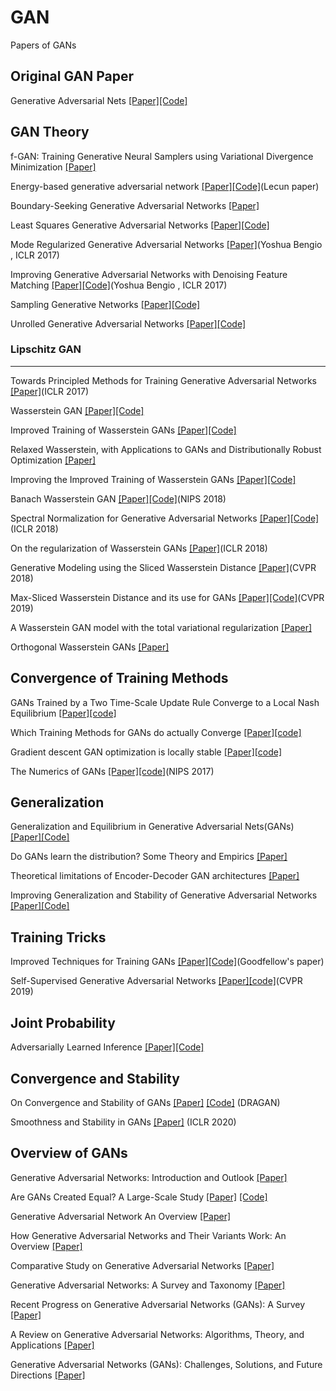 # GAN
Papers of GANs

Original GAN Paper
--------------------------------------------
Generative Adversarial Nets [[Paper]](https://arxiv.org/abs/1406.2661)[[Code]](https://github.com/goodfeli/adversarial)

GAN Theory
--------------------------------------------
f-GAN: Training Generative Neural Samplers using Variational Divergence Minimization [[Paper]](https://arxiv.org/pdf/1606.00709)

Energy-based generative adversarial network [[Paper]](https://arxiv.org/pdf/1609.03126v2)[[Code]](https://github.com/buriburisuri/ebgan)(Lecun paper)

Boundary-Seeking Generative Adversarial Networks [[Paper]](https://arxiv.org/abs/1702.08431)

Least Squares Generative Adversarial Networks [[Paper]](https://arxiv.org/abs/1611.04076)[[Code]](https://github.com/pfnet-research/chainer-LSGAN)

Mode Regularized Generative Adversarial Networks [[Paper]](https://openreview.net/pdf?id=HJKkY35le)(Yoshua Bengio , ICLR 2017)

Improving Generative Adversarial Networks with Denoising Feature Matching [[Paper]](https://openreview.net/pdf?id=S1X7nhsxl)[[Code]](https://github.com/hvy/chainer-gan-denoising-feature-matching)(Yoshua Bengio , ICLR 2017)

Sampling Generative Networks [[Paper]](https://arxiv.org/abs/1609.04468)[[Code]](https://github.com/dribnet/plat)

Unrolled Generative Adversarial Networks [[Paper]](https://arxiv.org/abs/1611.02163)[[Code]](https://github.com/poolio/unrolled_gan)

### Lipschitz GAN
--------------------------------------------
Towards Principled Methods for Training Generative Adversarial Networks [[Paper]](http://openreview.net/forum?id=Hk4_qw5xe)(ICLR 2017)

Wasserstein GAN [[Paper]](https://arxiv.org/abs/1701.07875)[[Code]](https://github.com/martinarjovsky/WassersteinGAN)

Improved Training of Wasserstein GANs [[Paper]](https://arxiv.org/abs/1704.00028)[[Code]](https://github.com/igul222/improved_wgan_training)

Relaxed Wasserstein, with Applications to GANs and Distributionally Robust Optimization [[Paper]](https://arxiv.org/pdf/1705.07164)

Improving the Improved Training of Wasserstein GANs [[Paper]](https://arxiv.org/abs/1803.01541)[[Code]](https://github.com/biuyq/CT-GAN)

Banach Wasserstein GAN [[Paper]](https://arxiv.org/pdf/1806.06621v2)[[Code]](https://github.com/adler-j/bwgan)(NIPS 2018)

Spectral Normalization for Generative Adversarial Networks [[Paper]](https://openreview.net/forum?id=B1QRgziT-)[[Code]](https://github.com/minhnhat93/tf-SNDCGAN)(ICLR 2018)

On the regularization of Wasserstein GANs [[Paper]](https://openreview.net/pdf?id=B1hYRMbCW)(ICLR 2018)

Generative Modeling using the Sliced Wasserstein Distance [[Paper]](http://openaccess.thecvf.com/content_cvpr_2018/papers/Deshpande_Generative_Modeling_Using_CVPR_2018_paper.pdf)(CVPR 2018)

Max-Sliced Wasserstein Distance and its use for GANs [[Paper]](http://openaccess.thecvf.com/content_CVPR_2019/papers/Deshpande_Max-Sliced_Wasserstein_Distance_and_Its_Use_for_GANs_CVPR_2019_paper.pdf)[[Code]](https://github.com/ishansd/swg)(CVPR 2019)

A Wasserstein GAN model with the total variational regularization [[Paper]](https://arxiv.org/pdf/1812.00810)

Orthogonal Wasserstein GANs [[Paper]](https://arxiv.org/abs/1911.13060)

Convergence of Training Methods
--------------------------------------------
GANs Trained by a Two Time-Scale Update Rule Converge to a Local Nash Equilibrium [[Paper]](https://arxiv.org/abs/1706.08500)[[code]](https://github.com/bioinf-jku/TTUR)

Which Training Methods for GANs do actually Converge [[Paper]](https://arxiv.org/pdf/1801.04406)[[code]](https://github.com/LMescheder/GAN_stability)

Gradient descent GAN optimization is locally stable [[Paper]](https://arxiv.org/abs/1706.04156)[[code]](https://github.com/locuslab/gradient_regularized_gan)

The Numerics of GANs [[Paper]](https://arxiv.org/abs/1705.10461)[[code]](https://github.com/LMescheder/TheNumericsOfGANs)(NIPS 2017)

Generalization
--------------------------------------------
Generalization and Equilibrium in Generative Adversarial Nets(GANs) [[Paper]](https://arxiv.org/pdf/1703.00573)[[Code]](https://github.com/PrincetonML/MIX-plus-GANs)

Do GANs learn the distribution? Some Theory and Empirics [[Paper]](https://openreview.net/pdf?id=BJehNfW0-)

Theoretical limitations of Encoder-Decoder GAN architectures [[Paper]](https://arxiv.org/pdf/1703.00573)

Improving Generalization and Stability of Generative Adversarial Networks [[Paper]](https://arxiv.org/pdf/1902.03984)[[Code]](https://github.com/htt210/GeneralizationAndStabilityInGANs)

Training Tricks
--------------------------------------------
Improved Techniques for Training GANs [[Paper]](https://arxiv.org/abs/1606.03498)[[Code]](https://github.com/openai/improved-gan)(Goodfellow's paper)

Self-Supervised Generative Adversarial Networks [[Paper]](https://arxiv.org/abs/1811.11212)[[code]](https://github.com/google/compare_gan)(CVPR 2019)

Joint Probability
--------------------------------------------
Adversarially Learned Inference [[Paper]](https://arxiv.org/abs/1606.00704)[[Code]](https://github.com/IshmaelBelghazi/ALI)

Convergence and Stability
--------------------------------------------
On Convergence and Stability of GANs [[Paper]](https://arxiv.org/abs/1705.07215) [[Code]](https://github.com/kodalinaveen3/DRAGAN) (DRAGAN)

Smoothness and Stability in GANs [[Paper]](https://openreview.net/forum?id=HJeOekHKwr) (ICLR 2020)

Overview of GANs
--------------------------------------------
Generative Adversarial Networks: Introduction and Outlook [[Paper]](https://ieeexplore.ieee.org/document/8039016)

Are GANs Created Equal? A Large-Scale Study [[Paper]](https://arxiv.org/abs/1711.10337) [[Code]](goo.gl/G8kf5J)

Generative Adversarial Network An Overview [[Paper]](https://arxiv.org/abs/1710.07035)

How Generative Adversarial Networks and Their Variants Work: An Overview [[Paper]](https://arxiv.org/abs/1711.05914)

Comparative Study on Generative Adversarial Networks [[Paper]](https://arxiv.org/pdf/1801.04271)

Generative Adversarial Networks: A Survey and Taxonomy [[Paper]](https://arxiv.org/abs/1906.01529)

Recent Progress on Generative Adversarial Networks (GANs): A Survey [[Paper]](https://ieeexplore.ieee.org/document/8667290)

A Review on Generative Adversarial Networks: Algorithms, Theory, and Applications [[Paper]](https://arxiv.org/abs/2001.06937)

Generative Adversarial Networks (GANs): Challenges, Solutions, and Future Directions [[Paper]](https://arxiv.org/abs/2005.00065)

